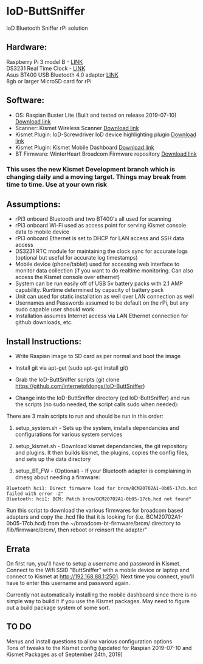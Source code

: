 # IoD-ButtSniffer
IoD Bluetooth Sniffer rPi solution

## Hardware: 

Raspberry Pi 3 model B - [LINK](https://www.raspberrypi.org/products/raspberry-pi-3-model-b/)  
DS3231 Real Time Clock - [LINK](https://www.amazon.ca/Source-Hardware-Raspberry-Foreign-Precision/dp/B077LPJHXK/ref=sr_1_2)  
Asus BT400 USB Bluetooth 4.0 adapter [LINK](https://www.amazon.ca/ASUS-USB-Adapter-Bluetooth-USB-BT400/dp/B00DJ83070/ref=sr_1_1)  
8gb or larger MicroSD card for rPi  

## Software: 

- OS: Raspian Buster Lite (Built and tested on release 2019-07-10) [Download link](https://www.raspberrypi.org/downloads/raspbian/)
- Scanner: Kismet Wireless Scanner [Download link](https://kismetwireless.net/)  
- Kismet Plugin: IoD-Screwdriver IoD device highlighting plugin [Download link](https://github.com/internetofdongs/IoD-Screwdriver.git)  
- Kismet Plugin: Kismet Mobile Dashboard [Download link](https://github.com/elkentaro/KismetMobileDashboard)  
- BT Firmware: WinterHeart Broadcom Firmware repository [Download link](https://github.com/winterheart/broadcom-bt-firmware)  

### This uses the new Kismet Development branch which is changing daily and a moving target.  Things may break from time to time. Use at your own risk


## Assumptions:

- rPi3 onboard Bluetooth and two BT400's all used for scanning  
- rPi3 onboard Wi-Fi used as access point for serving Kismet console data to mobile device
- rPi3 onboard Ethernet is set to DHCP for LAN access and SSH data access
- DS3231 RTC module for maintaining the clock sync for accurate logs (optional but useful for accurate log timestamps)  
- Mobile device (phone/tablet) used for accessing web interface to monitor data collection (if you want to do realtime monitoring. Can also access the Kismet console over ethernet)
- System can be run easily off of USB 5v battery packs with 2.1 AMP capability. Runtime determined by capacity of battery pack  
- Unit can used for static installation as well over LAN connection as well  
- Usernames and Passwords assumed to be default on the rPi, but any sudo capable user should work  
- Installation assumes Internet access via LAN Ethernet connection for github downloads, etc.

## Install Instructions:

- Write Raspian image to SD card as per normal and boot the image

- Install git via apt-get (sudo apt-get install git)

- Grab the IoD-ButtSniffer scripts (git clone https://github.com/internetofdongs/IoD-ButtSniffer)

- Change into the IoD-ButtSniffer directory (cd IoD-ButtSniffer) and run the scripts (no sudo needed, the script calls sudo when needed):

There are 3 main scripts to run and should be run in this order:

1. setup_system.sh - Sets up the system, installs dependancies 
and configurations for various system services

2. setup_kismet.sh - Download kismet dependancies, the git 
repository and plugins.  It then builds kismet, the plugins, 
copies the config files, and sets up the data directory

3. setup_BT_FW - (Optional) - If your Bluetooth adapter is complaining in dmesg about needing a firmware:

```
Bluetooth hci1: Direct firmware load for brcm/BCM20702A1-0b05-17cb.hcd failed with error -2"
Bluetooth: hci1: BCM: Patch brcm/BCM20702A1-0b05-17cb.hcd not found"
```

Run this script to download the various firmwares for broadcom based adapters and copy the .hcd file that it is looking for (i.e. 
BCM20702A1-0b05-17cb.hcd) from the ~/broadcom-bt-firmware/brcm/ directory to /lib/firmware/brcm/, then reboot or reinsert the adapter"

## Errata

On first run, you'll have to setup a username and password in Kismet.  Connect to the Wifi SSID "ButtSniffer" with a mobile device or laptop 
and connect to Kismet at http://192.168.88.1:2501.  Next time you connect, you'll have to enter this username and password again.

Currently not automatically installing the mobile dashboard since there is no simple way to build it if you use the Kismet packages. May need to figure out a build package system of some sort.

## TO DO

Menus and install questions to allow various configuration options  
Tons of tweaks to the Kismet config (updated for Raspian 2019-07-10 and Kismet Packages as of September 24th, 2019)
